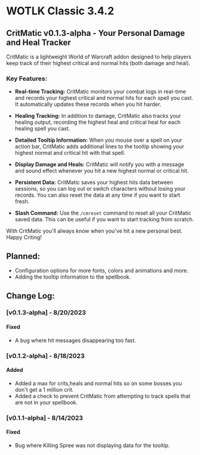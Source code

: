 # WOTLK Classic 3.4.2

## CritMatic v0.1.3-alpha - Your Personal Damage and Heal Tracker

CritMatic is a lightweight World of Warcraft addon designed to help players keep track of their highest critical and
normal hits (both damage and heal).

### Key Features:

- **Real-time Tracking:** CritMatic monitors your combat logs in real-time and records your highest critical and normal
  hits for each spell you cast. It automatically updates these records when you hit harder.

- **Healing Tracking:** In addition to damage, CritMatic also tracks your healing output, recording the highest heal and
  critical heal for each healing spell you cast.

- **Detailed Tooltip Information:** When you mouse over a spell on your action bar, CritMatic adds additional lines to
  the tooltip showing your highest normal and critical hit with that spell.

- **Display Damage and Heals:** CritMatic will notify you with a message and sound effect whenever you hit a new highest
  normal or critical hit.

- **Persistent Data:** CritMatic saves your highest hits data between sessions, so you can log out or switch characters
  without losing your records. You can also reset the data at any time if you want to start fresh.

- **Slash Command:** Use the `/cmreset` command to reset all your CritMatic saved data. This can be useful if you want
  to start tracking from scratch.

With CritMatic you'll always know when you've hit a new personal best. Happy Criting!

## Planned:

- Configuration options for more fonts, colors and animations and more.
- Adding the tooltip information to the spellbook.

## Change Log:

### [v0.1.3-alpha] - 8/20/2023

#### Fixed

- A bug where hit messages disappearing too fast.

### [v0.1.2-alpha] - 8/18/2023

#### Added

- Added a max for crits,heals and normal hits so on some bosses you don't get a 1 million crit.
- Added a check to prevent CritMatic from attempting to track spells that are not in your spellbook.

### [v0.1.1-alpha] - 8/14/2023

#### Fixed

- Bug where Killing Spree was not displaying data for the tooltip.

